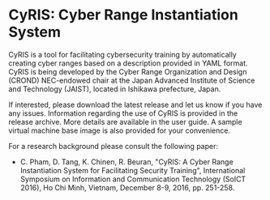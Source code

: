 # CyRIS: Cyber Range Instantiation System

CyRIS is a tool for facilitating cybersecurity training by automatically creating cyber ranges based on a description provided in YAML format. CyRIS is being developed by the Cyber Range Organization and Design (CROND) NEC-endowed chair at the Japan Advanced Institute of Science and Technology (JAIST), located in Ishikawa prefecture, Japan.

If interested, please download the latest release and let us know if you have any issues. Information regarding the use of CyRIS is provided in the release archive. More details are available in the user guide. A sample virtual machine base image is also provided for your convenience.

For a research background please consult the following paper:
* C. Pham, D. Tang, K. Chinen, R. Beuran, "CyRIS: A Cyber Range Instantiation System for Facilitating Security Training", International Symposium on Information and Communication Technology (SoICT 2016), Ho Chi Minh, Vietnam, December 8-9, 2016, pp. 251-258.
